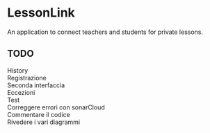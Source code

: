 # LessonLink

An application to connect teachers and students for private lessons.






## TODO
History\
Registrazione\
Seconda interfaccia\
Eccezioni\
Test\
Correggere errori con sonarCloud\
Commentare il codice\
Rivedere i vari diagrammi